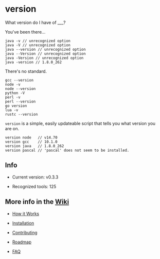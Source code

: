 # version
What version do I have of ___?

You've been there...

```
java -v // unrecognized option
java -V // unrecognized option
java --version // unrecognized option
java --Version // unrecognized option
java -Version // unrecognized option
java -version // 1.8.0_262
```

There's no standard.

```
gcc --version
node -v
node --version
python -V
perl -v
perl --version
go version
lua -v
rustc --version
```

`version` is a simple, easily updateable script that tells you what version you are on.

```
version node   // v14.70
version gcc    // 10.1.0
version java   // 1.8.0_262
version pascal // 'pascal' does not seem to be installed.
```

## Info

- Current version: v0.3.3

- Recognized tools: 125

## More info in the [Wiki](https://github.com/bit101/version/wiki)

- [How it Works](https://github.com/bit101/version/wiki#how-it-works)

- [Installation](https://github.com/bit101/version/wiki#installation)

- [Contributing](https://github.com/bit101/version/blob/master/CONTRIBUTING.md)

- [Roadmap](https://github.com/bit101/version/wiki#roadmap)

- [FAQ](https://github.com/bit101/version/wiki#faq)
